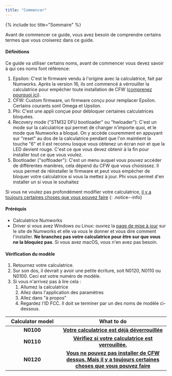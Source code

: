 ```yaml
---
title: "Commencer"
---
```


{% include toc title="Sommaire" %}

Avant de commencer ce guide, vous avez besoin de comprendre certains termes que vous croiserez dans ce guide.

#### Définitions

Ce guide va utiliser certains noms, avant de commencer vous devez savoir à qui ces noms font référence:

1. Epsilon: C'est le firmware vendu à l'origine avec la calculatrice, fait par Numworks. Après la version 16, ils ont commencé à vérrouiller la calculatrice pour empêcher toute installation de CFW ([comprenez pourquoi ici](https://tiplanet.org/forum/viewtopic.php?f=97&t=24968)).
2. CFW: Custom firmware, un firmware conçu pour remplacer Epsilon. Certains courants sont Omega et Upsilon.
3. Phi: C'est une appli conçue pour débloquer certaines calculatrices bloquées.
4. Recovery mode ("STM32 DFU bootloader" ou "hwloader"): C'est un mode sur la calculatrice qui permet de changer n'importe quoi, et le mode que Numworks a bloqué. On y accède couremment en appuyant sur "reset" au dos de la calculatrice pendant que l'on maintient la touche "6" et il est reconnu losque vous obtenez un écran noir et que la LED devient rouge. C'est ce que vous devez obtenir à la fin pour installer tout ce que vous voulez.
5. Bootloader ("softloader"): C'est un menu auquel vous pouvez accéder de différentes manières, cela dépend du CFW que vous choisissez. Il vous permet de réinstaller le firmware et peut vous empêcher de bloquer votre calculatrice si vous la mettez à jour. Phi vous permet d'en installer un si vous le souhaitez

Si vous ne voulez pas profondément modifier votre calculatrice, [il y a toujours certaines choses que vous pouvez faire](what-to-do-locked)
{: .notice--info}

#### Préréquis

- Calculatrice Numworks
- Driver si vous avez Windows ou Linux: ouvrez la [page de mise à jour](https://numworks.com/update) sur le site de Numworks et elle va vous le donner et vous dire comment l'installer. **Ne branchez pas votre calculatrice pour être sur que vous ne la bloquiez pas**. Si vous avez macOS, vous n'en avez pas besoin.

#### Vérification du modèle

1. Retournez votre calculatrice.
2. Sur son dos, il devrait y avoir une petite écriture, soit N0120, N0110 ou N0100. Ceci est votre numéro de modèle.
3. Si vous n'arrivez pas à lire cela :
    1. Allumez la calculatrice
    2. Allez dans l'application des paramètres
    3. Allez dans "à propos"
    4. Regardez l'ID FCC. Il doit se terminer par un des noms de modèle ci-dessous.

<table>
  <colgroup>
    <col span="1" style="width: 20%;">
    <col span="1" style="width: 40%;">
  </colgroup>
  <thead>
    <tr>
      <th style="text-align: center">Calculator model</th>
      <th style="text-align: center">What to do</th>
    </tr>
  </thead>
  <tbody>
    <tr>
      <td style="text-align: center; font-weight: bold;">N0100</td>
      <td style="text-align: center; font-weight: bold;"><a href="n0100-now-what">Votre calculatrice est déjà déverrouillée</a></td>
    </tr>
    <tr>
      <td style="text-align: center; font-weight: bold;">N0110</td>
      <td style="text-align: center; font-weight: bold;"><a href="n0110-is-locked">Vérifiez si votre calculatrice est verrouillée.</a></td>
    </tr>
    <tr>
      <td style="text-align: center; font-weight: bold;">N0120</td>
      <td style="text-align: center; font-weight: bold;"><a href="what-to-do-locked">Vous ne pouvez pas installer de CFW dessus. Mais il y a toujours certaines choses que vous pouvez faire</a></td>
    </tr>
  </tbody>
</table>

